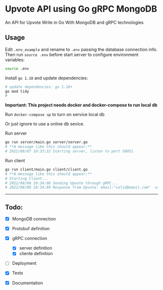 # Upvote API using Go gRPC MongoDB

An API for Upvote Write in Go With MongoDB and gRPC technologies

## Usage

Edit `.env_example` and rename to `.env` passing the database connection info.
Then run `source .env` before start server to configure environment variables:
```sh
source .env
```

Install `go 1.18` and update dependencies:
```sh
# update dependencies: go 1.18+
go mod tidy
# 
```

**Important: This project needs docker and docker-compose to run local db**

Run `docker-compose up` to turn on service local db

Or just ignore to use a online db sevice.

Run server

```sh
go run server/main.go server/server.go
# **A message like this should appear:**
# 2022/08/07 10:33:32 Starting server, listen to port 50051
```

Run client

```sh
go run client/main.go client/client.go
# **A message like this should appear:**
# Starting Client...
# 2022/08/08 10:34:08 Sending Upvote through gRPC...
# 2022/08/08 10:34:09 Response from Upvote: email:"valid@email.com"  score:10
```

---

## Todo:

- [X] MongoDB connection

- [X] Protobuf definition

- [X] gRPC connection
  - [X] server definition
  - [X] cliente definition

- [ ] Deployment

- [X] Tests

- [X] Documentation
